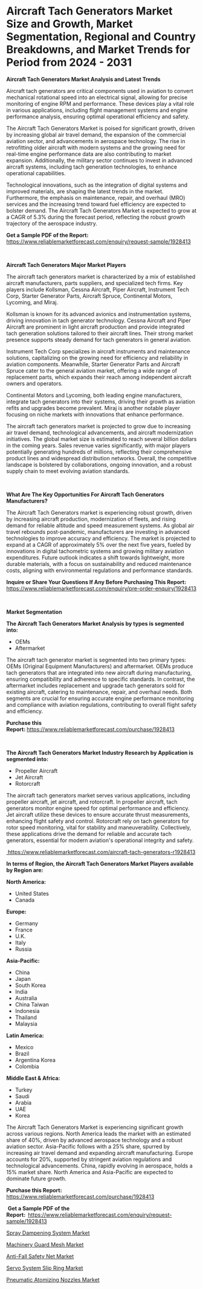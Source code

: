 <p><h1>Aircraft Tach Generators Market Size and Growth, Market Segmentation, Regional and Country Breakdowns, and Market Trends for Period from 2024 -  2031</h1></p><p><strong>Aircraft Tach Generators Market Analysis and Latest Trends</strong></p>
<p><p>Aircraft tach generators are critical components used in aviation to convert mechanical rotational speed into an electrical signal, allowing for precise monitoring of engine RPM and performance. These devices play a vital role in various applications, including flight management systems and engine performance analysis, ensuring optimal operational efficiency and safety.</p><p>The Aircraft Tach Generators Market is poised for significant growth, driven by increasing global air travel demand, the expansion of the commercial aviation sector, and advancements in aerospace technology. The rise in retrofitting older aircraft with modern systems and the growing need for real-time engine performance data are also contributing to market expansion. Additionally, the military sector continues to invest in advanced aircraft systems, including tach generation technologies, to enhance operational capabilities.</p><p>Technological innovations, such as the integration of digital systems and improved materials, are shaping the latest trends in the market. Furthermore, the emphasis on maintenance, repair, and overhaul (MRO) services and the increasing trend toward fuel efficiency are expected to bolster demand. The Aircraft Tach Generators Market is expected to grow at a CAGR of 5.3% during the forecast period, reflecting the robust growth trajectory of the aerospace industry.</p></p>
<p><strong>Get a Sample PDF of the Report:&nbsp;</strong> <a href="https://www.reliablemarketforecast.com/enquiry/request-sample/1928413?utm_campaign=1117&utm_medium=2&utm_source=Github&utm_content=ia&utm_term=25102024&utm_id=aircraft-tach-generators">https://www.reliablemarketforecast.com/enquiry/request-sample/1928413</a></p>
<p>&nbsp;</p>
<p><strong>Aircraft Tach Generators Major Market Players</strong></p>
<p><p>The aircraft tach generators market is characterized by a mix of established aircraft manufacturers, parts suppliers, and specialized tech firms. Key players include Kollsman, Cessna Aircraft, Piper Aircraft, Instrument Tech Corp, Starter Generator Parts, Aircraft Spruce, Continental Motors, Lycoming, and Miraj. </p><p>Kollsman is known for its advanced avionics and instrumentation systems, driving innovation in tach generator technology. Cessna Aircraft and Piper Aircraft are prominent in light aircraft production and provide integrated tach generation solutions tailored to their aircraft lines. Their strong market presence supports steady demand for tach generators in general aviation.</p><p>Instrument Tech Corp specializes in aircraft instruments and maintenance solutions, capitalizing on the growing need for efficiency and reliability in aviation components. Meanwhile, Starter Generator Parts and Aircraft Spruce cater to the general aviation market, offering a wide range of replacement parts, which expands their reach among independent aircraft owners and operators.</p><p>Continental Motors and Lycoming, both leading engine manufacturers, integrate tach generators into their systems, driving their growth as aviation refits and upgrades become prevalent. Miraj is another notable player focusing on niche markets with innovations that enhance performance.</p><p>The aircraft tach generators market is projected to grow due to increasing air travel demand, technological advancements, and aircraft modernization initiatives. The global market size is estimated to reach several billion dollars in the coming years. Sales revenue varies significantly, with major players potentially generating hundreds of millions, reflecting their comprehensive product lines and widespread distribution networks. Overall, the competitive landscape is bolstered by collaborations, ongoing innovation, and a robust supply chain to meet evolving aviation standards.</p></p>
<p>&nbsp;</p>
<p><strong>What Are The Key Opportunities For Aircraft Tach Generators Manufacturers?</strong></p>
<p><p>The Aircraft Tach Generators market is experiencing robust growth, driven by increasing aircraft production, modernization of fleets, and rising demand for reliable altitude and speed measurement systems. As global air travel rebounds post-pandemic, manufacturers are investing in advanced technologies to improve accuracy and efficiency. The market is projected to expand at a CAGR of approximately 5% over the next five years, fueled by innovations in digital tachometric systems and growing military aviation expenditures. Future outlook indicates a shift towards lightweight, more durable materials, with a focus on sustainability and reduced maintenance costs, aligning with environmental regulations and performance standards.</p></p>
<p><strong>Inquire or Share Your Questions If Any Before Purchasing This Report:</strong> <a href="https://www.reliablemarketforecast.com/enquiry/pre-order-enquiry/1928413?utm_campaign=1117&utm_medium=2&utm_source=Github&utm_content=ia&utm_term=25102024&utm_id=aircraft-tach-generators">https://www.reliablemarketforecast.com/enquiry/pre-order-enquiry/1928413</a></p>
<p>&nbsp;</p>
<p><strong>Market Segmentation</strong></p>
<p><strong>The Aircraft Tach Generators Market Analysis by types is segmented into:</strong></p>
<p><ul><li>OEMs</li><li>Aftermarket</li></ul></p>
<p><p>The aircraft tach generator market is segmented into two primary types: OEMs (Original Equipment Manufacturers) and aftermarket. OEMs produce tach generators that are integrated into new aircraft during manufacturing, ensuring compatibility and adherence to specific standards. In contrast, the aftermarket includes replacement and upgrade tach generators sold for existing aircraft, catering to maintenance, repair, and overhaul needs. Both segments are crucial for ensuring accurate engine performance monitoring and compliance with aviation regulations, contributing to overall flight safety and efficiency.</p></p>
<p><strong>Purchase this Report:&nbsp;</strong><a href="https://www.reliablemarketforecast.com/purchase/1928413?utm_campaign=1117&utm_medium=2&utm_source=Github&utm_content=ia&utm_term=25102024&utm_id=aircraft-tach-generators">https://www.reliablemarketforecast.com/purchase/1928413</a></p>
<p>&nbsp;</p>
<p><strong>The Aircraft Tach Generators Market Industry Research by Application is segmented into:</strong></p>
<p><ul><li>Propeller Aircraft</li><li>Jet Aircraft</li><li>Rotorcraft</li></ul></p>
<p><p>The aircraft tach generators market serves various applications, including propeller aircraft, jet aircraft, and rotorcraft. In propeller aircraft, tach generators monitor engine speed for optimal performance and efficiency. Jet aircraft utilize these devices to ensure accurate thrust measurements, enhancing flight safety and control. Rotorcraft rely on tach generators for rotor speed monitoring, vital for stability and maneuverability. Collectively, these applications drive the demand for reliable and accurate tach generators, essential for modern aviation's operational integrity and safety.</p></p>
<p><a href="https://www.reliablemarketforecast.com/aircraft-tach-generators-r1928413?utm_campaign=1117&utm_medium=2&utm_source=Github&utm_content=ia&utm_term=25102024&utm_id=aircraft-tach-generators">&nbsp;https://www.reliablemarketforecast.com/aircraft-tach-generators-r1928413</a></p>
<p><strong>In terms of Region, the Aircraft Tach Generators Market Players available by Region are:</strong></p>
<p>
    <p> <strong> North America: </strong>
        <ul>
            <li>United States</li>
            <li>Canada</li>
        </ul>
        </p> 
    <p> <strong> Europe: </strong>
        <ul>
            <li>Germany</li>
            <li>France</li>
            <li>U.K.</li>
            <li>Italy</li>
            <li>Russia</li>
        </ul>
        </p> 
    <p> <strong> Asia-Pacific: </strong>
        <ul>
            <li>China</li>
            <li>Japan</li>
            <li>South Korea</li>
            <li>India</li>
            <li>Australia</li>
            <li>China Taiwan</li>
            <li>Indonesia</li>
            <li>Thailand</li>
            <li>Malaysia</li>
        </ul>
        </p> 
    <p> <strong> Latin America: </strong>
        <ul>
            <li>Mexico</li>
            <li>Brazil</li>
            <li>Argentina Korea</li>
            <li>Colombia</li>
        </ul>
        </p> 
    <p> <strong> Middle East & Africa: </strong>
        <ul>
            <li>Turkey</li>
            <li>Saudi</li>
            <li>Arabia</li>
            <li>UAE</li>
            <li>Korea</li>
        </ul>
    </p>
    </p>
<p><p>The Aircraft Tach Generators Market is experiencing significant growth across various regions. North America leads the market with an estimated share of 40%, driven by advanced aerospace technology and a robust aviation sector. Asia-Pacific follows with a 25% share, spurred by increasing air travel demand and expanding aircraft manufacturing. Europe accounts for 20%, supported by stringent aviation regulations and technological advancements. China, rapidly evolving in aerospace, holds a 15% market share. North America and Asia-Pacific are expected to dominate future growth.</p></p>
<p><strong>Purchase this Report: </strong><a href="https://www.reliablemarketforecast.com/purchase/1928413?utm_campaign=1117&utm_medium=2&utm_source=Github&utm_content=ia&utm_term=25102024&utm_id=aircraft-tach-generators">https://www.reliablemarketforecast.com/purchase/1928413</a></p>
<p>&nbsp;<strong>Get a Sample PDF of the Report:&nbsp;&nbsp;</strong><a href="https://www.reliablemarketforecast.com/enquiry/request-sample/1928413?utm_campaign=1117&utm_medium=2&utm_source=Github&utm_content=ia&utm_term=25102024&utm_id=aircraft-tach-generators">https://www.reliablemarketforecast.com/enquiry/request-sample/1928413</a></p>
<p><strong></strong></p>
<p><p><a href="https://issuu.com/reportprime-2/docs/spray-dampening-system-market-size-_9ca1706163e8cc?utm_campaign=1117&utm_medium=2&utm_source=Github&utm_content=ia&utm_term=25102024&utm_id=aircraft-tach-generators">Spray Dampening System Market</a></p><p><a href="https://www.linkedin.com/pulse/global-machinery-guard-mesh-market-sector2024-2031-metrics-strategic-8nn7c?utm_campaign=1117&utm_medium=2&utm_source=Github&utm_content=ia&utm_term=25102024&utm_id=aircraft-tach-generators">Machinery Guard Mesh Market</a></p><p><a href="https://www.linkedin.com/pulse/anti-fall-safety-net-market-size-share-analysis-growth-zo9bc?utm_campaign=1117&utm_medium=2&utm_source=Github&utm_content=ia&utm_term=25102024&utm_id=aircraft-tach-generators">Anti-Fall Safety Net Market</a></p><p><a href="https://www.linkedin.com/pulse/competitive-intelligence-servo-system-slip-ring-market-key-players-sbgyc?utm_campaign=1117&utm_medium=2&utm_source=Github&utm_content=ia&utm_term=25102024&utm_id=aircraft-tach-generators">Servo System Slip Ring Market</a></p><p><a href="https://issuu.com/reportprime-2/docs/pneumatic-atomizing-nozzles-market-_6a429dc1515203?utm_campaign=1117&utm_medium=2&utm_source=Github&utm_content=ia&utm_term=25102024&utm_id=aircraft-tach-generators">Pneumatic Atomizing Nozzles Market</a></p></p>